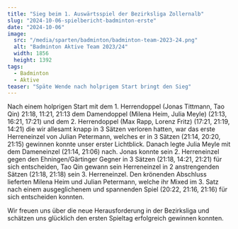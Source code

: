 ```yaml
---
title: "Sieg beim 1. Auswärtsspiel der Bezirksliga Zollernalb"
slug: "2024-10-06-spielbericht-badminton-erste"
date: "2024-10-06"
image:
  src: "/media/sparten/badminton/badminton-team-2023-24.png"
  alt: "Badminton Aktive Team 2023/24"
  width: 1856
  height: 1392
tags:
  - Badminton
  - Aktive
teaser: "Späte Wende nach holprigem Start bringt den Sieg"
---
```

Nach einem holprigen Start mit dem 1. Herrendoppel (Jonas Tittmann, Tao Qin) 21:18, 11:21, 21:13 dem Damendoppel (Milena
Heim, Julia Meyle) (21:13, 16:21, 17:21) und dem 2. Herrendoppel (Max Rapp, Lorenz Fritz) (17:21, 21:19, 14:21) die wir
allesamt knapp in 3 Sätzen verloren hatten, war das erste Herreneinzel von Julian Petermann, welches er in 3 Sätzen 
(21:14, 20:20, 21:15) gewinnen konnte unser erster Lichtblick. Danach legte Julia Meyle mit dem Dameneinzel (21:14, 
21:06) nach. Jonas konnte sein 2. Herreneinzel gegen den Ehningen/Gärtinger Gegner in 3 Sätzen (21:18, 14:21, 21:21) für
sich entscheiden, Tao Qin gewann sein Herreneinzel in 2 anstrengenden Sätzen (21:18, 21:18) sein 3. Herreneinzel. Den
krönenden Abschluss lieferten Milena Heim und Julian Petermann,  welche ihr Mixed im 3. Satz nach einem ausgeglichenem
und spannenden Spiel (20:22, 21:16, 21:16) für sich entscheiden konnten.


Wir freuen uns über die neue Herausforderung in der Bezirksliga und schätzen uns glücklich den ersten Spieltag 
erfolgreich gewinnen konnten.